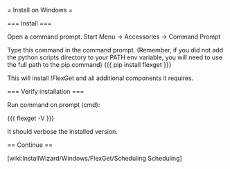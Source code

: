 = Install on Windows =

=== Install ===

Open a command prompt. Start Menu -> Accessories -> Command Prompt

Type this command in the command prompt. (Remember, if you did not add the python scripts directory to your PATH env variable, you will need to use the full path to the pip command)
{{{
pip install flexget
}}}

This will install !FlexGet and all additional components it requires.

=== Verify installation ===

Run command on prompt (cmd):

{{{
flexget -V
}}}

It should verbose the installed version.

== Continue ==

[wiki:InstallWizard/Windows/FlexGet/Scheduling Scheduling]

